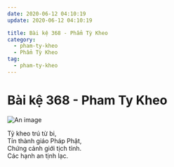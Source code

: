 ```yaml
---
date: 2020-06-12 04:10:19
update: 2020-06-12 04:10:19

title: Bài kệ 368 - Phẩm Tỳ Kheo
category:
  - pham-ty-kheo
  - Phẩm Tỳ Kheo
tag:
  - pham-ty-kheo
---
```


# Bài kệ 368 - Pham Ty Kheo

![An image](/img/pham-ty-kheo/pham-ty-kheo-368.jpg)

Tỷ kheo trú từ bi,<br>Tín thành giáo Pháp Phật,<br>Chứng cảnh giới tịch tỉnh.<br>Các hạnh an tịnh lạc.<br>
